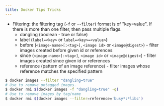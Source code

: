 ```yaml
---
title: Docker Tips Tricks
---
```


- Filtering: the filtering tag (`-f` or `--filter`) format is of "key=value". If there is more than one filter, then pass multiple flags.
  - dangling (boolean - true or false)
  - label (`label=<key>` or `label=<key>=<value>`)
  - before (`<image-name>[:<tag>]`, `<image id>` or `<image@digest>`) - filter images created before given id or references
  - since (`<image-name>[:<tag>]`, `<image id>` or `<image@digest>`) - filter images created since given id or references
  - reference (pattern of an image reference) - filter images whose reference matches the specified pattern

```bash
$ docker images --filter "dangling=true"
# Use to remove untagged images.
$ docker rmi $(docker images -f "dangling=true" -q)
# Use to remove images by tag/name
$ docker rmi $(docker images --filter=reference='busy*:*libc')
```
